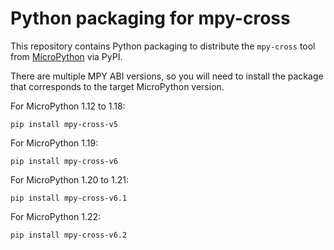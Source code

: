 # Python packaging for mpy-cross

This repository contains Python packaging to distribute the `mpy-cross` tool
from [MicroPython](https://github.com/micropython/micropython) via PyPI.

There are multiple MPY ABI versions, so you will need to install the package
that corresponds to the target MicroPython version.

For MicroPython 1.12 to 1.18:

    pip install mpy-cross-v5

For MicroPython 1.19:

    pip install mpy-cross-v6

For MicroPython 1.20 to 1.21:

    pip install mpy-cross-v6.1

For MicroPython 1.22:

    pip install mpy-cross-v6.2
